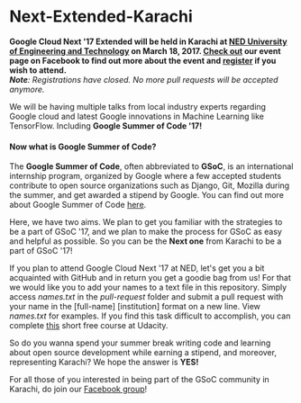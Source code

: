 # Next-Extended-Karachi
 
**Google Cloud Next '17 Extended will be held in Karachi at [NED University of Engineering and Technology](http://www.neduet.edu.pk/)  on March 18, 2017. [Check out](https://www.facebook.com/events/1825116307765328/) our event page on Facebook to find out more about the event and [register](https://docs.google.com/forms/d/e/1FAIpQLSfUGEZAWu1pBeITOhaRq7quX0nRo0tCizgmeARwFiJjMBVILQ/viewform) if you wish to attend.**   
_**Note**: Registrations have closed. No more pull requests will be accepted anymore._

We will be having multiple talks from local industry experts regarding Google cloud and latest Google innovations in Machine Learning like TensorFlow. Including  **Google Summer of Code '17!**

#### Now what is Google Summer of Code?

The **Google Summer of Code**, often abbreviated to **GSoC**, is an international internship program, organized by Google where a few accepted students contribute to open source organizations such as Django, Git, Mozilla during the summer, and get awarded a stipend by Google. You can find out more about Google Summer of Code [here](https://summerofcode.withgoogle.com/).
 
Here, we have two aims. We plan to get you familiar with the strategies to be a part of GSoC '17, and we plan to make the process for GSoC as easy and helpful as possible. So you can be the **Next one** from Karachi to be a part of GSoC '17!

If you plan to attend Google Cloud Next '17 at NED, let's get you a bit acquainted with GitHub and in return you get a goodie bag from us! For that we would like you to add your names to a text file in this repository. Simply access _names.txt_ in the  _pull-request_ folder and submit a pull request with your name in the [full-name] [institution] format on a new line. View _names.txt_ for examples. If you find this task difficult to accomplish, you can complete [this](https://www.udacity.com/course/how-to-use-git-and-github--ud775) short free course at Udacity. 

So do you wanna spend your summer break writing code and learning about open source development while earning a stipend, and moreover, representing Karachi? We hope the answer is **YES!**  

For all those of you interested in being part of the GSoC community in Karachi, do join our [Facebook group](https://www.facebook.com/groups/245355492601269/)!
